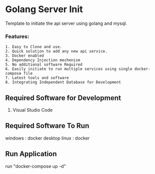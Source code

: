 
# Golang Server Init

Template to initiate the api server using golang and mysql.

### Features:
    1. Easy to Clone and use.
    2. Quick solution to add any new api service.
    3. Docker enabled
    4. Dependency Injection mechenism
    5. No additional software Required
    6. Easily initiate to run multiple services using single docker-compose file
    7. Latest tools and software
    8. Integrating Independent Database for Development

## Required Software for Development
1. Visual Studio Code

## Required Software To Run
windows : docker desktop
linux : docker

## Run Application
run "docker-compose up -d"



